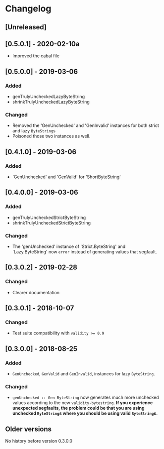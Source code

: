 # Changelog

## [Unreleased]

## [0.5.0.1] - 2020-02-10a

* Improved the cabal file

## [0.5.0.0] - 2019-03-06

### Added

* genTrulyUncheckedLazyByteString
* shrinkTrulyUncheckedLazyByteString

### Changed

* Removed the 'GenUnchecked' and 'GenInvalid' instances for both strict and lazy `ByteString`s
* Poisoned those two instances as well.

## [0.4.1.0] - 2019-03-06

### Added

* 'GenUnchecked' and 'GenValid' for 'ShortByteString'

## [0.4.0.0] - 2019-03-06

### Added

* genTrulyUncheckedStrictByteString
* shrinkTrulyUncheckedStrictByteString

### Changed

* The 'genUnchecked' instance of 'Strict.ByteString' and 'Lazy.ByteString' now `error` instead of generating values that segfault.

## [0.3.0.2] - 2019-02-28

### Changed

* Clearer documentation

## [0.3.0.1] - 2018-10-07

### Changed

* Test suite compatibility with `validity >= 0.9`

## [0.3.0.0] - 2018-08-25

### Added

* `GenUnchecked`, `GenValid` and `GenInvalid`, instances for lazy `ByteString`.

### Changed

* `genUnchecked :: Gen ByteString` now generates much more unchecked values according to the new `validity-bytestring`.
  **If you experience unexpected segfaults, the problem could be that you are using unchecked `ByteString`s where you should be using valid `ByteString`s.**

## Older versions

No history before version 0.3.0.0

